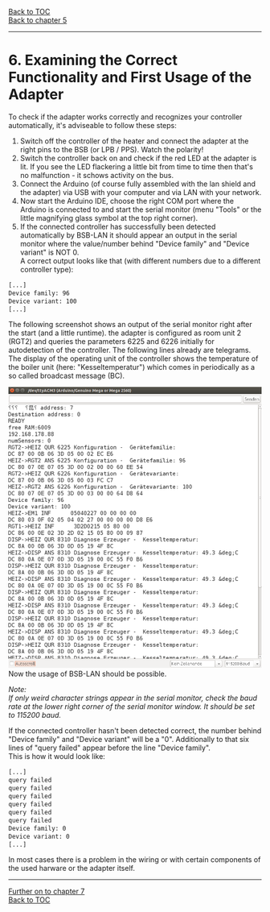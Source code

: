 [Back to TOC](toc.md)  
[Back to chapter 5](chap05.md)    
   
---  
# 6. Examining the Correct Functionality and First Usage of the Adapter   
To check if the adapter works correctly and recognizes your controller automatically, it's adviseable to follow these steps:  
   
1. Switch off the controller of the heater and connect the adapter at the right pins to the BSB (or LPB / PPS). Watch the polarity!  
2. Switch the controller back on and check if the red LED at the adapter is lit. If you see the LED flackering a little bit from time to time then that's no malfunction - it schows activity on the bus.  
3. Connect the Arduino (of course fully assembled with the lan shield and the adapter) via USB with your computer and via LAN with your network.  
4. Now start the Arduino IDE, choose the right COM port where the Arduino is connected to and start the serial monitor (menu "Tools" or the little magnifying glass symbol at the top right corner).  
5. If the connected controller has successfully been detected automatically by BSB-LAN it should appear an output in the serial monitor where the value/number behind "Device family" and "Device variant" is NOT 0.  
A correct output looks like that (with different numbers due to a different controller type):  
   
```
[...]
Device family: 96  
Device variant: 100  
[...]
```  
   
The following screenshot shows an output of the serial monitor right after the start (and a little runtime). the adapter is configured as room unit 2 (RGT2) and queries the parameters 6225 and 6226 initially for autodetection of the controller. The following lines already are telegrams. The display of the operating unit of the controller shows the temperature of the boiler unit (here: "Kesseltemperatur") which comes in periodically as a so called broadcast message (BC).  
  
  <img src="https://raw.githubusercontent.com/1coderookie/BSB-LPB-LAN_EN/master/docs/pics/arduino-ide_serieller-monitor.png">   
Now the usage of BSB-LAN should be possible.  
    
*Note:*  
*If only weird character strings appear in the serial monitor, check the baud rate at the lower right corner of the serial monitor window. It should be set to 115200 baud.*  
   
If the connected controller hasn't been detected correct, the number behind "Device family" and "Device variant" will be a "0". Additionally to that six lines of "query failed" appear before the line "Device family".  
This is how it would look like:  
   
```  
[...]  
query failed  
query failed  
query failed  
query failed  
query failed  
query failed  
Device family: 0  
Device variant: 0  
[...]  
```  
   
In most cases there is a problem in the wiring or with certain components of the used harware or the adapter itself.  

   
---  
   
[Further on to chapter 7](chap07.md)      
[Back to TOC](toc.md)   

 
